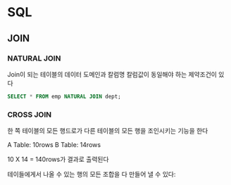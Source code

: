 # SQL

## JOIN

### NATURAL JOIN

Join이 되는 테이블의 데이터 도메인과 칼럼명 칼럼값이 동일해야 하는 제약조건이 있다

```SQL
SELECT * FROM emp NATURAL JOIN dept;
```

### CROSS JOIN

한 쪽 테이블의 모든 행드로가 다른 테이블의 모든 행을 조인시키는 기능을 한다

A Table: 10rows
B Table: 14rows

10 X 14 = 140rows가 결과로 출력된다

테이들에게서 나올 수 있는 행의 모든 조합을 다 만들어 낼 수 있다:

